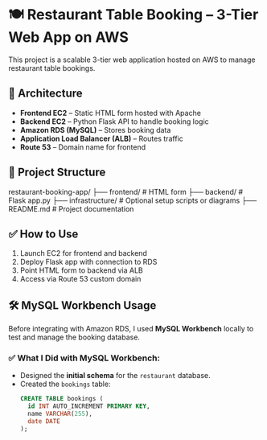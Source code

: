 # 🍽️ Restaurant Table Booking – 3-Tier Web App on AWS

This project is a scalable 3-tier web application hosted on AWS to manage restaurant table bookings.

## 🧱 Architecture

- **Frontend EC2** – Static HTML form hosted with Apache
- **Backend EC2** – Python Flask API to handle booking logic
- **Amazon RDS (MySQL)** – Stores booking data
- **Application Load Balancer (ALB)** – Routes traffic
- **Route 53** – Domain name for frontend

## 📁 Project Structure

restaurant-booking-app/
├── frontend/ # HTML form
├── backend/ # Flask app.py
├── infrastructure/ # Optional setup scripts or diagrams
├── README.md # Project documentation


## ✅ How to Use

1. Launch EC2 for frontend and backend
2. Deploy Flask app with connection to RDS
3. Point HTML form to backend via ALB
4. Access via Route 53 custom domain

## 🛠️ MySQL Workbench Usage

Before integrating with Amazon RDS, I used **MySQL Workbench** locally to test and manage the booking database.

### ✅ What I Did with MySQL Workbench:

- Designed the **initial schema** for the `restaurant` database.
- Created the `bookings` table:
  ```sql
  CREATE TABLE bookings (
    id INT AUTO_INCREMENT PRIMARY KEY,
    name VARCHAR(255),
    date DATE
  );


